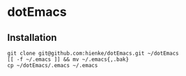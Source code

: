 # dotEmacs

## Installation
    git clone git@github.com:hienke/dotEmacs.git ~/dotEmacs
    [[ -f ~/.emacs ]] && mv ~/.emacs{,.bak}
    cp ~/dotEmacs/.emacs ~/.emacs
